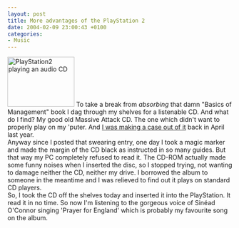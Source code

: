 ```yaml
---
layout: post
title: More advantages of the PlayStation 2
date: 2004-02-09 23:00:43 +0100
categories:
- Music
---
```

<p><a href="http://www.rusiczki.net/blog/blogpics/playstation2_playing_massive_attack.php" onclick="window.open('http://www.rusiczki.net/blog/blogpics/playstation2_playing_massive_attack.php','popup','width=768,height=576,scrollbars=no,resizable=no,toolbar=no,directories=no,location=no,menubar=no,status=no,left=0,top=0'); return false"><img src="http://www.rusiczki.net/blog/blogpics/playstation2_playing_massive_attack-thumb.jpg" width="150" height="112" border="0" class="postimage" alt="PlayStation2 playing an audio CD" /></a> To take a break from <i>absorbing</i> that damn "Basics of Management" book I dag through my shelves for a listenable CD. And what do I find? My good old Massive Attack CD. The one which didn't want to properly play on my 'puter. And <a href="http://www.rusiczki.net/blog/archives/2003/04/05/cd_copy_protection_and_shit" title="Kitsched - CD Copy protection and shit...">I was making a case out of it</a> back in April last year.<br />
Anyway since I posted that swearing entry, one day I took a magic marker and made the margin of the CD black as instructed in so many guides. But that way my PC completely refused to read it. The CD-ROM actually made some funny noises when I inserted the disc, so I stopped trying, not wanting to damage neither the CD, neither my drive. I borrowed the album to someone in the meantime and I was relieved to find out it plays on standard CD players.<br />
So, I took the CD off the shelves today and inserted it into the PlayStation. It read it in no time. So now I'm listening to the gorgeous voice of Sin&eacute;ad O'Connor singing 'Prayer for England' which is probably my favourite song on the album.</p>
